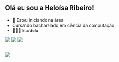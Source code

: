 ## Olá eu sou a Heloísa Ribeiro!

- 🌱 Estou iniciando na área
- Cursando bacharelado em ciência da computação
- 🙋🏻‍♀️ Ela/dela

<div>
  <a href="https://www.instagram.com/heloribes/" target="_blank"><img src="https://img.shields.io/badge/-Instagram-%23E4405F?style=for-the-badge&logo=instagram&logoColor=white" target="_blank"></a>
  <a href = "mailto:hribes.silva@gmail.com"><img src="https://img.shields.io/badge/-Gmail-%23333?style=for-the-badge&logo=gmail&logoColor=white" target="_blank"></a>
  <a href="https://www.linkedin.com/in/heloisaribesilva/" target="_blank"><img src="https://img.shields.io/badge/-LinkedIn-%230077B5?style=for-the-badge&logo=linkedin&logoColor=white" target="_blank">
</div>
    
##
<div>
 <a https://github-readme-stats.vercel.app/api?username=hribes&theme=dark&hide_border=false&include_all_commits=true&count_private=true></a>
</div>

![](https://github-readme-stats.vercel.app/api/top-langs/?username=RhuanToneto&langs_count=8&theme=highcontrast&hide=ejs,html,css)
